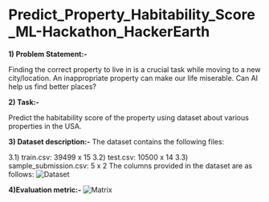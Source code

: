 # Predict_Property_Habitability_Score_ML-Hackathon_HackerEarth
**1) Problem Statement:-**

Finding the correct property to live in is a crucial task while moving to a new city/location. An inappropriate property can make our life miserable. Can AI help us find better places?

**2) Task:-**

Predict the habitability score of the property using dataset about various properties in the USA.   

**3) Dataset description:-**
The dataset contains the following files: 

3.1) train.csv: 39499 x 15
3.2) test.csv: 10500 x 14
3.3) sample_submission.csv: 5 x 2 
The columns provided in the dataset are as follows:
![Dataset](https://user-images.githubusercontent.com/84449238/180826415-1444b603-c6eb-410f-af3c-a26ae3c05876.JPG)

**4)Evaluation metric:-**
![Matrix](https://user-images.githubusercontent.com/84449238/180826692-fe415357-71af-4bf3-bb5f-4cd02b839a61.JPG)
